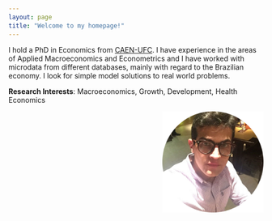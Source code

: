 ```yaml
---
layout: page
title: "Welcome to my homepage!"
---
```


I hold a PhD in Economics from [CAEN-UFC](https://caen.ufc.br). I have experience in the areas of Applied Macroeconomics and Econometrics and I have worked with microdata from different databases, mainly with regard to the Brazilian economy. I look for simple model solutions to real world problems.

**Research Interests**: Macroeconomics, Growth, Development, Health Economics

<img src="renan2-modified.png" width="200" style="float:right">
